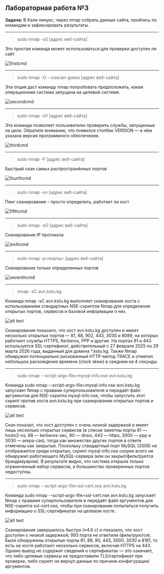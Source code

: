 ## Лабораторная работа №3

 **Задача:** В Кали линукс, через nmap собрать данные сайта, пройтись по командам и зафиксировать результаты.
 ______________________________________________

>sudo nmap -sS [адрес веб-сайта]

Это простая команда может использоваться для проверки доступен ли сайт

![firstcmd](firstcmd.png)
_______________________________________________

>sudo nmap -O --osscan-guess [адрес веб-сайта]

Эта опция даст команду nmap попробовать предположить, какая операционная система запущена на целевой системе. 

![secondcmd](secondcmd.png)
_______________________________________________

>sudo nmap -sV [адрес веб-сайта]

Эта команда позволяет пользователю проверить службы, запущенные на цели. Обратите внимание, что появился столбик VERSION — в нём указана версия программного обеспечения.

![thirdcmd](thirdcmd.png)
_______________________________________________

>sudo nmap -F [адрес веб-сайта]

Быстрый скан самых распространённых портов

![fourthcmd](fourthcmd.png)
_______________________________________________

>sudo nmap -sn [адрес веб-сайта]

Пинг сканирование – просто определить, работает ли хост

![fifthcmd](fifthcmd.png)
_______________________________________________

>sudo nmap -sO [адрес веб-сайта]

Сканирование IP протокола

![sixthcmd](sixthcmd.png)
_______________________________________________

>sudo nmap -p<порты> [адрес веб-сайта]

Сканирование только определенных портов

![seventhcmd](seventhcmd.png)
_______________________________________________

>nmap -sC avn.kstu.kg

Команда nmap -sC avn.kstu.kg выполняет сканирование хоста с использованием стандартных NSE-скриптов Nmap для определения открытых портов, сервисов и базовой информации о них.

![alt text](image1.png)

Сканирование показало, что хост avn.kstu.kg доступен и имеет несколько открытых портов — 81, 88, 902, 443, 3030 и 8089, на которых работают службы HTTPS, Kerberos, PPP и другие. На портах 81 и 443 используется SSL-сертификат, действительный с 27 февраля 2025 по 29 марта 2026 года, выданный для домена *.kstu.kg. Также Nmap обнаружил потенциально рискованный HTTP-метод TRACE и отметил небольшое расхождение времени (clock skew) в среднем на 4 секунды.
_______________________________________________

>sudo nmap --script-args-file=mysql-info.nse avn.kstu.kg

Команда sudo nmap --script-args-file=mysql-info.nse avn.kstu.kg запускает Nmap с правами суперпользователя и передаёт файл аргументов для NSE-скрипта mysql-info.nse, чтобы запустить этот скрипт против хоста avn.kstu.kg при сканировании открытых портов и сервисов.

![alt text](image2.png)

Скан показал, что хост доступен с очень низкой задержкой и имеет лишь несколько открытых сервисов (в списке заметны порты 81 — hosts2-ns, 88 — kerberos-sec, 90 — dnsix, 443 — https, 3000 — ppp и 3030 — arepa-cas), тогда как множество других портов в ответе отмечены как закрытые. Поскольку стандартный порт MySQL (3306) не отображается среди открытых, скрипт mysql-info.nse скорее всего не обнаружил работающего MySQL-сервера (или он закрыт/фильтруется брандмауэром). В результате видно, что система открыла только ограниченный набор сервисов, а большинство проверенных портов недоступны.
_______________________________________________

>sudo nmap --script-args-file=ssl-cert.nse avn.kstu.kg

Команда sudo nmap --script-args-file=ssl-cert.nse avn.kstu.kg запускает Nmap с правами суперпользователя и передаёт файл аргументов для NSE-скрипта ssl-cert.nse, чтобы при сканировании попытаться получить информацию о SSL-сертификатах на целевом хосте.

![alt text](image3.png)

Сканирование завершилось быстро (≈4.6 с) и показало, что хост доступен с низкой задержкой; 993 порта не ответили (фильтруются). Были обнаружены открытые порты 81, 88, 90, 443, 3000, 3030 и 8181, то есть на хосте работают несколько сервисов, включая HTTPS на 443. Однако вывод не содержит сведений о сертификатах — это означает, что либо целевые сервисы не предоставили TLS/сертификат при проверке, либо скрипт не вернул данные по причине конфигурации/аргументов.